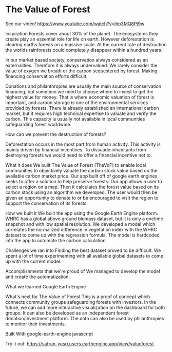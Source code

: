 # The Value of Forest
See our video!
https://www.youtube.com/watch?v=ihp3MQ8Pj9w

Inspiration
Forests cover about 30% of the planet. The ecosystems they create play an essential role for life on earth. However deforestation is clearing earths forests on a massive scale. At the current rate of destruction the worlds rainforests could completely disappear within a hundred years.

In our market based society, conservation always considered as an externalities. Therefore it is always undervalued. We rarely consider the value of oxygen we breath or the carbon sequestered by forest. Making financing conservation efforts difficult.

Donations and philanthropies are usually the main source of conservation financing, but sometime we need to choose where to invest to get the highest value for money. That is where economic valuation of forest is important, and carbon storage is one of the environmental services provided by forests. There is already established an international carbon market, but it requires high technical expertise to valuate and verify the carbon. This capacity is usually not available in local communities safeguarding forest worldwide.

How can we prevent the destruction of forests?

Deforestation occurs in the most part from human activity. This activity is mainly driven by financial incentives. To dissuade inhabitants from destroying forests we would need to offer a financial incentive not to.

What it does
We built The Value of Forest (TheVoF) to enable local communities to objectively valuate the carbon stock value based on the available carbon market price. Our app built off of google earth engines seeks to offer a solution to help preserve forests. Our app allows a user to select a region on a map. Then it calculates the forest value based on its carbon stock using an algorithm we developed. The user would then be given an opportunity to donate to or be encouraged to visit the region to support the conservation of its forests.

How we built it
We built the app using the Google Earth Engine platform. WHRC has a global above ground biomass dataset, but it is only a onetime snapshot and with low spatial resolution. We developed a model which correlates the normalized difference in vegetation index with the WHRC dataset to come up with the regression formula. The model is hardcoded into the app to automate the carbon calculation.

Challenges we ran into
Finding the best dataset proved to be difficult. We spent a lot of time experimenting with all available global datasets to come up with the current model.

Accomplishments that we're proud of
We managed to develop the model and create the automatization.

What we learned
Google Earth Engine

What's next for The Value of Forest
This is a proof of concept which connects community groups safeguarding forests with investors. In the future, we can add more interactive visualization on the dashboard for both groups. It can also be developed as an independent forest donation/investment platform. The data can also be used by philanthropies to monitor their investments.

Built With
google-earth-engine
javascript

Try it out: https://safran-yusri.users.earthengine.app/view/valueforest
